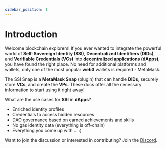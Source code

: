 ```yaml
---
sidebar_position: 1
---
```


# Introduction

Welcome blockchain explorers! If you ever wanted to integrate the powerful world of **Self-Sovereign Identity (SSI)**, **Decentralized Identifiers (DIDs)**, and **Verifiable Credentials (VCs)** into **decentralized applications (dApps)**, you have found the right place. No need for additional platforms and wallets, only one of the most popular **web3** wallets is required - MetaMask.

The SSI Snap is a **MetaMask Snap** (plugin) that can handle **DIDs**, securely store **VCs**, and create the **VPs**. These docs offer all the necessary information to start using it right away!

What are the use cases for **SSI** in **dApps**?

- Enriched identity profiles
- Credentials to access hidden resources
- DAO governance based on earned achievements and skills
- No gas identity data (everything is off-chain)
- Everything you come up with ... :)

Want to join the discussion or interested in contributing? Join the [Discord](https://discord.gg/cKA24TuMUd).
